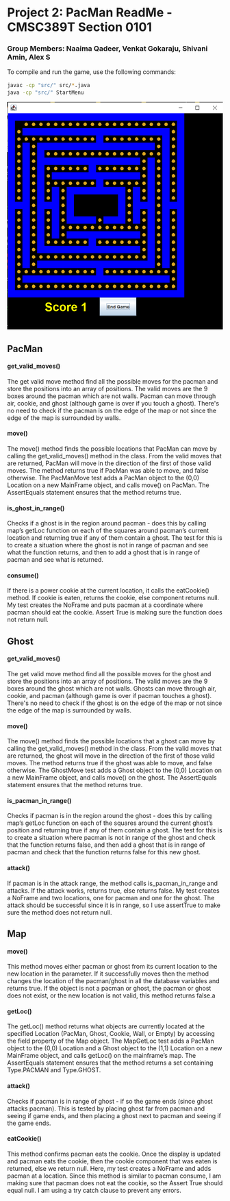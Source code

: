 # Project 2: PacMan ReadMe - CMSC389T Section 0101

### Group Members: Naaima Qadeer, Venkat Gokaraju, Shivani Amin, Alex S

To compile and run the game, use the following commands:

```bash
javac -cp "src/" src/*.java
java -cp "src/" StartMenu
```
![Pacman Game Running Screenshot](Projects\P2\src\assets\gamerunning.PNG)

## PacMan

#### get_valid_moves()
The get valid move method find all the possible moves for the pacman and store the positions into an array of positions. The valid moves are the 9 boxes around the pacman which are not walls. Pacman can move through air, cookie, and ghost (although game is over if you touch a ghost). There's no need to check if the pacman is on the edge of the map or not since the edge of the map is surrounded by walls. 

#### move()
The move() method finds the possible locations that PacMan can move by calling the get_valid_moves() method in the class. From the valid moves that are returned, PacMan will move in the direction of the first of those valid moves. The method returns true if PacMan was able to move, and false otherwise. The PacManMove test adds a PacMan object to the (0,0) Location on a new MainFrame object, and calls move() on PacMan. The AssertEquals statement ensures that the method returns true. 

#### is_ghost_in_range()
Checks if a ghost is in the region around pacman - does this by calling map’s getLoc function on each of the squares around pacman’s current location and returning true if any of them contain a ghost. The test for this is to create a situation where the ghost is not in range of pacman and see what the function returns, and then to add a ghost that is in range of pacman and see what is returned.

#### consume()
If there is a power cookie at the current location, it calls the eatCookie() method. If cookie is eaten, returns the cookie, else component returns null. My test creates the NoFrame and puts pacman at a coordinate where pacman should eat the cookie. Assert True is making sure the function does not return null. 

## Ghost
#### get_valid_moves()
The get valid move method find all the possible moves for the ghost and store the positions into an array of positions. The valid moves are the 9 boxes around the ghost which are not walls. Ghosts can move through air, cookie, and pacman (although game is over if pacman touches a ghost). There's no need to check if the ghost is on the edge of the map or not since the edge of the map is surrounded by walls. 

#### move()
The move() method finds the possible locations that a ghost can move by calling the get_valid_moves() method in the class. From the valid moves that are returned, the ghost will move in the direction of the first of those valid moves. The method returns true if the ghost was able to move, and false otherwise. The GhostMove test adds a Ghost object to the (0,0) Location on a new MainFrame object, and calls move() on the ghost. The AssertEquals statement ensures that the method returns true. 

#### is_pacman_in_range()
Checks if pacman is in the region around the ghost - does this by calling map’s getLoc function on each of the squares around the current ghost’s position and returning true if any of them contain a ghost. The test for this is to create a situation where pacman is not in range of the ghost and check that the function returns false, and then add a ghost that is in range of pacman and check that the function returns false for this new ghost.

#### attack()
If pacman is in the attack range, the method calls is_pacman_in_range and attacks. If the attack works, returns true, else returns false. My test creates a NoFrame and two locations, one for pacman and one for the ghost. The attack should be successful since it is in range, so I use assertTrue to make sure the method does not return null.


## Map
#### move()
This method moves either pacman or ghost from its current location to the new location in the parameter. If it successfully moves then the method changes the location of the pacman/ghost in all the database variables and returns true. If the object is not a pacman or ghost, the pacman or ghost does not exist, or the new location is not valid, this method returns false.a 

#### getLoc()
The getLoc() method returns what objects are currently located at the specified Location (PacMan, Ghost, Cookie, Wall, or Empty) by accessing the field property of the Map object. The MapGetLoc test adds a PacMan object to the (0,0) Location and a Ghost object to the (1,1) Location on a new MainFrame object, and calls getLoc() on the mainframe’s map. The AssertEquals statement ensures that the method returns a set containing Type.PACMAN and Type.GHOST. 

#### attack()
Checks if pacman is in range of ghost - if so the game ends (since ghost attacks pacman). This is tested by placing ghost far from pacman and seeing if game ends, and then placing a ghost next to pacman and seeing if the game ends.

#### eatCookie()
This method confirms pacman eats the cookie. Once the display is updated and pacman eats the cookie, then the cookie component that was eaten is returned, else we return null. Here, my test creates a NoFrame and adds pacman at a location. Since this method is similar to pacman consume, I am making sure that pacman does not eat the cookie, so the Assert True should equal null. I am using a try catch clause to prevent any errors. 

